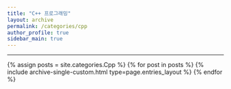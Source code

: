 ```yaml
---
title: "C++ 프로그래밍"
layout: archive
permalink: /categories/cpp
author_profile: true
sidebar_main: true
---
```


<!-- 공백이 포함되어 있는 카테고리 이름의 경우 site.categories['a b c'] 이런식으로! -->

***

{% assign posts = site.categories.Cpp %}
{% for post in posts %} {% include archive-single-custom.html type=page.entries_layout %} {% endfor %}
